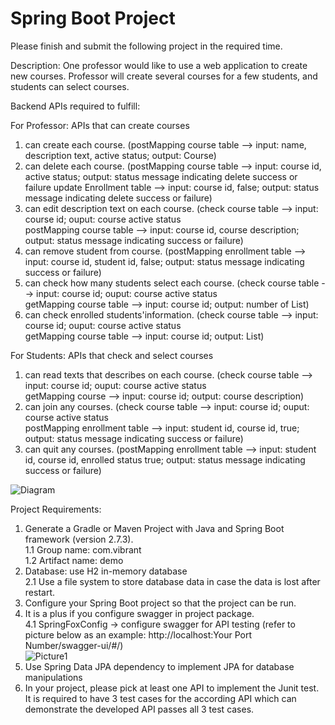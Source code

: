 # Spring Boot Project

Please finish and submit the following project in the required time.

Description:
One professor would like to use a web application to create new courses.
Professor will create several courses for a few students, and students can select courses.

Backend APIs required to fulfill:  

For Professor: APIs that can create courses  
1. can create each course. (postMapping course table --> input: name, description text, active status; output: Course)  
2. can delete each course. (postMapping course table --> input: course id, active status; output: status message indicating delete success or failure    	                                          update Enrollment table --> input: course id, false; output: status message indicating delete success or failure)  
3. can edit description text on each course. (check course table --> input: course id; ouput: course active status    
	                                    postMapping course table --> input: course id, course description; output: status message indicating success or failure)    
4. can remove student from course. (postMapping enrollment table --> input: course id, student id, false; output: status message indicating success or failure)  
5. can check how many students select each course. (check course table --> input: course id; ouput: course active status  
                                                   getMapping course table --> input: course id; output: number of List<Student>)   
6. can check enrolled students'information. (check course table --> input: course id; ouput: course active status  
                                            getMapping course table --> input: course id; output: List<Student>)     

For Students: APIs that check and select courses  
1. can read texts that describes on each course. (check course table --> input: course id; ouput: course active status  
                                                 getMapping course --> input: course id; output: course description)  
2. can join any courses. (check course table --> input: course id; ouput: course active status  
                         postMapping enrollment table --> input: student id, course id, true; output: status message indicating success or failure)   
3. can quit any courses. (postMapping enrollment table --> input: student id, course id, enrolled status true; output: status message indicating success or failure)  

![Diagram](https://user-images.githubusercontent.com/112025981/188250490-e6a92a05-addd-4ab1-8d6f-be3e2c5a64c3.svg)

Project Requirements:
1. Generate a Gradle or Maven Project with Java and Spring Boot framework (version 2.7.3).  
  1.1 Group name: com.vibrant    
  1.2 Artifact name: demo    
2. Database: use H2 in-memory database    
  2.1 Use a file system to store database data in case the data is lost after restart.
3. Configure your Spring Boot project so that the project can be run.  
4. It is a plus if you configure swagger in project package.      
  4.1 SpringFoxConfig → configure swagger for API testing (refer to picture below as an example:   http://localhost:Your Port Number/swagger-ui/#/)    
  ![Picture1](https://user-images.githubusercontent.com/112025981/188246311-e6abaa18-153e-4f18-ad40-e8b182555a23.svg)  
5. Use Spring Data JPA dependency to implement JPA for database manipulations     
6. In your project, please pick at least one API to implement the Junit test. It is required to have 3 test cases for the according API which can demonstrate the developed API passes all 3 test cases.  
